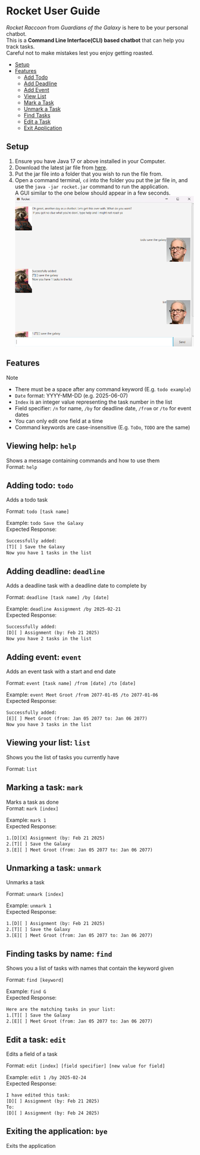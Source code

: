 # Rocket User Guide
*Rocket Raccoon* from *Guardians of the Galaxy* is here to be your personal chatbot.   
This is a **Command Line Interface(CLI) based chatbot** that can help you track tasks.  
Careful not to make mistakes lest you enjoy getting roasted.

- [Setup](#setup)
- [Features](#features)
  * [Add Todo](#adding-todo-todo)
  * [Add Deadline](#adding-deadline-deadline)
  * [Add Event](#adding-event-event)
  * [View List](#viewing-your-list-list)
  * [Mark a Task](#marking-a-task-mark)
  * [Unmark a Task](#unmarking-a-task-unmark)
  * [Find Tasks](#finding-tasks-by-name-find)
  * [Edit a Task](#edit-a-task-edit)
  * [Exit Application](#exiting-the-application-bye)

## Setup
1. Ensure you have Java 17 or above installed in your Computer.
2. Download the latest jar file from [here](https://github.com/KimHan01/ip/releases).
3. Put the jar file into a folder that you wish to run the file from.
4. Open a command terminal, `cd` into the folder you put the jar file in, 
and use the `java -jar rocket.jar` command to run the application.  
A GUI similar to the one below should appear in a few seconds.  
![Ui.png](Ui.png)

## Features
> [!NOTE]
> * There must be a space after any command keyword (E.g. `todo example`)  
> * `Date` format: YYYY-MM-DD (e.g. 2025-06-07)  
> * `Index` is an integer value representing the task number in the list  
> * Field specifier: `/n` for name, `/by` for deadline date, `/from` or `/to` for event dates
> * You can only edit one field at a time
> * Command keywords are case-insensitive (E.g. `ToDo`, `TODO` are the same)

## Viewing help: `help`

Shows a message containing commands and how to use them  
Format: `help`

## Adding todo: `todo`

Adds a todo task  

Format: `todo [task name]`

Example: `todo Save the Galaxy`  
Expected Response:
```
Successfully added:
[T][ ] Save the Galaxy
Now you have 1 tasks in the list
```

## Adding deadline: `deadline`

Adds a deadline task with a deadline date to complete by  

Format: `deadline [task name] /by [date]`

Example: `deadline Assignment /by 2025-02-21`  
Expected Response:  
```
Successfully added:
[D][ ] Assignment (by: Feb 21 2025)
Now you have 2 tasks in the list
```

## Adding event: `event`

Adds an event task with a start and end date  

Format: `event [task name] /from [date] /to [date]`

Example: `event Meet Groot /from 2077-01-05 /to 2077-01-06`  
Expected Response:
```
Successfully added:
[E][ ] Meet Groot (from: Jan 05 2077 to: Jan 06 2077)
Now you have 3 tasks in the list
```

## Viewing your list: `list`

Shows you the list of tasks you currently have

Format: `list`

## Marking a task: `mark`

Marks a task as done  
Format: `mark [index]`

Example: `mark 1`  
Expected Response:
```
1.[D][X] Assignment (by: Feb 21 2025)
2.[T][ ] Save the Galaxy
3.[E][ ] Meet Groot (from: Jan 05 2077 to: Jan 06 2077)
```

## Unmarking a task: `unmark`

Unmarks a task  

Format: `unmark [index]`

Example: `unmark 1`  
Expected Response:
```
1.[D][ ] Assignment (by: Feb 21 2025)
2.[T][ ] Save the Galaxy
3.[E][ ] Meet Groot (from: Jan 05 2077 to: Jan 06 2077)
```

## Finding tasks by name: `find`

Shows you a list of tasks with names that contain the keyword given  

Format: `find [keyword]`

Example: `find G`  
Expected Response:
```
Here are the matching tasks in your list:
1.[T][ ] Save the Galaxy
2.[E][ ] Meet Groot (from: Jan 05 2077 to: Jan 06 2077)
```

## Edit a task: `edit`

Edits a field of a task  

Format: `edit [index] [field specifier] [new value for field]`

Example: `edit 1 /by 2025-02-24`  
Expected Response:
```
I have edited this task:
[D][ ] Assignment (by: Feb 21 2025)
To:
[D][ ] Assignment (by: Feb 24 2025)
```

## Exiting the application: `bye`

Exits the application  

